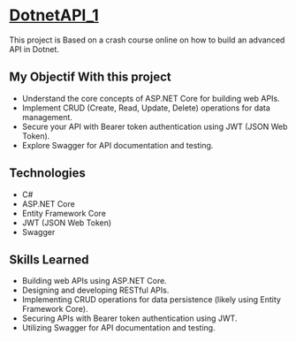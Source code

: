 
# [DotnetAPI_1](https://mydotnetapi.azurewebsites.net/swagger/index.html)

This project is Based on a crash course online on how to build an advanced API in Dotnet.

##  My Objectif With this project

-  Understand the core concepts of ASP.NET Core for building web APIs.
-  Implement CRUD (Create, Read, Update, Delete) operations for data management.
-  Secure your API with Bearer token authentication using JWT (JSON Web Token).
-  Explore Swagger for API documentation and testing.

## Technologies

-  C#
-  ASP.NET Core
-  Entity Framework Core
-  JWT (JSON Web Token)
-  Swagger

## Skills Learned

-  Building web APIs using ASP.NET Core.
-  Designing and developing RESTful APIs.
-  Implementing CRUD operations for data persistence (likely using Entity Framework Core).
-  Securing APIs with Bearer token authentication using JWT.
-  Utilizing Swagger for API documentation and testing.

